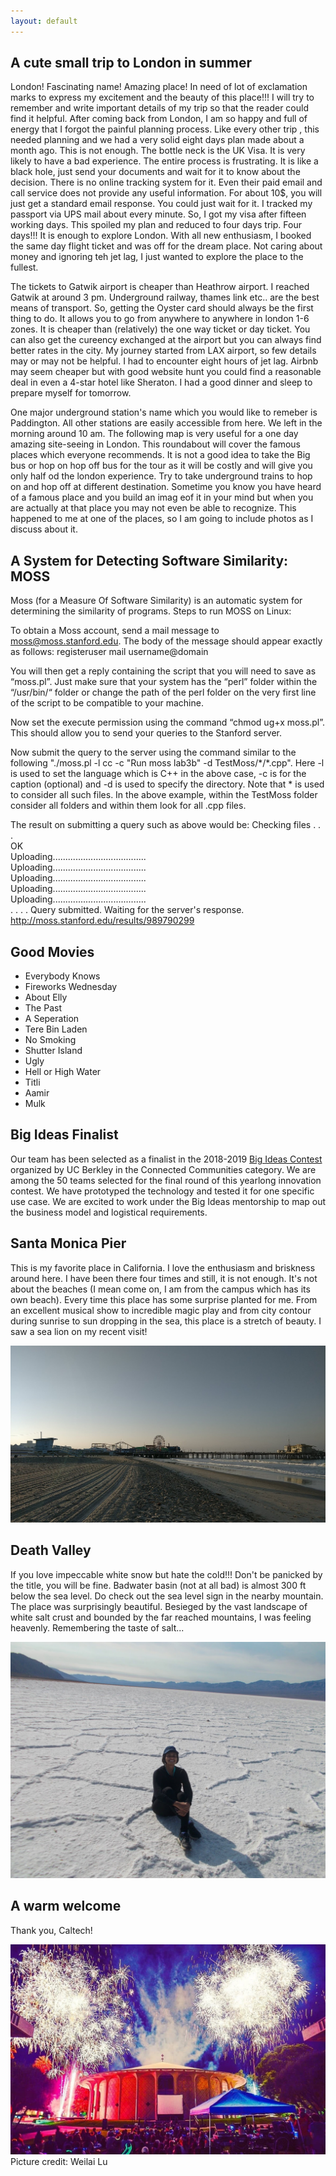 ```yaml
---
layout: default
---
```


## A cute small trip to London in summer
London! Fascinating name! Amazing place! In need of lot of exclamation marks to express my excitement and the beauty of this place!!! I will try to remember and write important details of my trip so that the reader could find it helpful. After coming back from London, I am so happy and full of energy that I forgot the painful planning process. Like every other trip , this needed planning and we had a very solid eight days plan made about a month ago. This is not enough. The bottle neck is the UK Visa. It is very likely to have a bad experience. The entire process is frustrating. It is like a black hole, just send your documents and wait for it to know about the decision. There is no online tracking system for it. Even their paid email and call service does not provide any useful information. For about 10$, you will just get a standard email response. You could just wait for it. I tracked my passport via UPS mail about every minute. So, I got my visa after fifteen working days. This spoiled my plan and reduced to four days trip. Four days!!! It is enough to explore London. With all new enthusiasm, I booked the same day flight ticket and was off for the dream place. Not caring about money and ignoring teh jet lag, I just wanted to explore the place to the fullest. 

The tickets to Gatwik airport is cheaper than Heathrow airport. I reached Gatwik at around 3 pm. Underground railway, thames link etc.. are the best means of transport. So, getting the Oyster card should always be the first thing to do. It allows you to go from anywhere to anywhere in london 1-6 zones. It is cheaper than (relatively) the one way ticket or day ticket. You can also get the cureency exchanged at the airport but you can always find better rates in the city. My journey started from LAX airport, so few details may or may not be helpful. I had to encounter eight hours of jet lag. Airbnb may seem cheaper but with good website hunt you could find a reasonable deal in even a 4-star hotel like Sheraton. I had a good dinner and sleep to prepare myself for tomorrow.

One major underground station's name which you would like to remeber is Paddington. All other stations are easily accessible from here. We left in the morning around 10 am. The following map is very useful for a one day amazing site-seeing in London. This roundabout will cover the famous places which everyone recommends. It is not a good idea to take the Big bus or hop on hop off bus for the tour as it will be costly and will give you only half od the london experience. Try to take underground trains to hop on and hop off at different destination. Sometime you know you have heard of a famous place and you build an imag eof it in your mind but when you are actually at that place you may not even be able to recognize. This happened to me at one of the places, so I am going to include photos as I discuss about it. 




## A System for Detecting Software Similarity: MOSS
Moss (for a Measure Of Software Similarity) is an automatic system for determining the similarity of programs.
Steps to run MOSS on Linux:

To obtain a Moss account, send a mail message to moss@moss.stanford.edu. The body of the message should appear exactly as follows:
registeruser 
mail username@domain

You will then get a reply containing the script that you will need to save as “moss.pl”. Just make sure that your system has the “perl” folder within the “/usr/bin/“ folder or change the path of the perl folder on the very first line of the script to be compatible to your machine.

Now set the execute permission using the command “chmod ug+x moss.pl”. This should allow you to send your queries to the Stanford server. 

Now submit the query to the server using the command similar to the following "./moss.pl -l cc -c "Run moss lab3b" -d TestMoss/&#42;/&#42;.cpp". Here -l is used to set the language which is C++ in the above case, -c is for the caption (optional) and -d is used to specify the directory. Note that &#42; is used to consider all such files. In the above example, within the TestMoss folder consider all folders and within them look for all .cpp files.

The result on submitting a query such as above would be:
Checking files . . .<br />
OK <br />
Uploading..................................... <br />
Uploading..................................... <br />
Uploading..................................... <br />
Uploading..................................... <br />
Uploading..................................... <br />
.
.
.
.
Query submitted.  Waiting for the server's response. <br />
http://moss.stanford.edu/results/989790299 <br />



## Good Movies
<ul>
  <li>Everybody Knows</li>
  <li>Fireworks Wednesday</li>
  <li>About Elly</li>
  <li>The Past</li>
  <li>A Seperation</li>
  <li>Tere Bin Laden</li>
  <li>No Smoking</li>
  <li>Shutter Island</li>
  <li>Ugly</li>
  <li>Hell or High Water</li>
  <li>Titli</li>
  <li>Aamir</li>
  <li>Mulk</li>
</ul>


## Big Ideas Finalist
Our team has been selected as a finalist in the 2018-2019 <a href="https://bigideas.berkeley.edu/">Big Ideas Contest</a> organized by UC Berkley in the Connected Communities category. We are among the 50 teams selected for the final round of this yearlong innovation contest. We have prototyped the technology and tested it for one specific use case. We are excited to work under the Big Ideas mentorship to map out the business model and logistical requirements.


## Santa Monica Pier
This is my favorite place in California. I love the enthusiasm and briskness around here. I have been there four times and still, it is not enough. It's not about the beaches (I mean come on, I am from the campus which has its own beach). Every time this place has some surprise planted for me. From an excellent musical show to incredible magic play and from city contour during sunrise to sun dropping in the sea, this place is a stretch of beauty. I saw a sea lion on my recent visit!

<img src="santa.jpg" alt="santa monica">

## Death Valley
If you love impeccable white snow but hate the cold!!!
Don't be panicked by the title, you will be fine.
Badwater basin (not at all bad) is almost 300 ft below the sea level. Do check out the sea level sign in the nearby mountain. The place was surprisingly beautiful. Besieged by the vast landscape of white salt crust and bounded by the far reached mountains, I was feeling heavenly. Remembering the taste of salt...

<img src="DSCN0282.JPG" alt="badwater basin">

## A warm welcome
Thank you, Caltech!

<img src="fireworks.jpg" alt="welcome">
Picture credit: Weilai Lu
